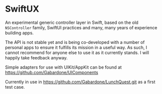 # SwiftUX

An experimental generic controller layer in Swift, based on the old `NSController` family, SwiftUI practices and many,
many years of experience building apps.

The API is not stable yet and is being co-developed with a number of personal apps to ensure it fulfills its mission in
a useful way. As such, I cannot recommend for anyone else to use it as it currently stands. I will happily take
feedback anyway. 

Simple adapters for use with UIKit/AppKit can be found at https://github.com/Gabardone/UIComponents

Currently in use in https://github.com/Gabardone/LunchQuest.git as a first test case.
